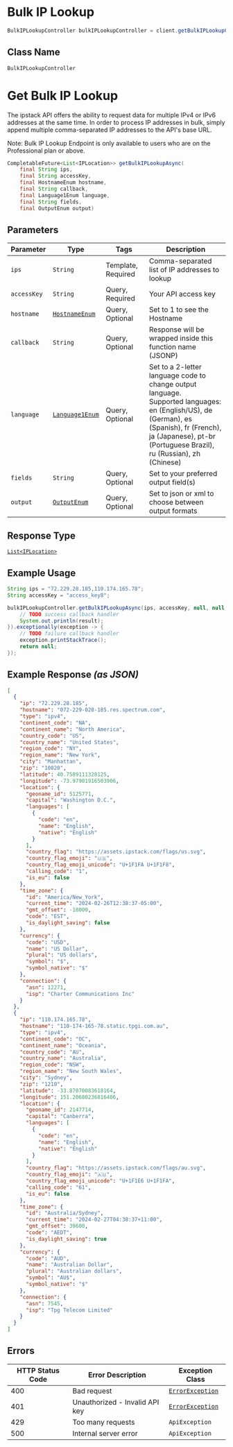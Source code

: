 # Bulk IP Lookup

```java
BulkIPLookupController bulkIPLookupController = client.getBulkIPLookupController();
```

## Class Name

`BulkIPLookupController`


# Get Bulk IP Lookup

The ipstack API offers the ability to request data for multiple IPv4 or IPv6 addresses at the same time.
In order to process IP addresses in bulk, simply append multiple comma-separated IP addresses to the API's base URL.

Note: Bulk IP Lookup Endpoint is only available to users who are on the Professional plan or above.

```java
CompletableFuture<List<IPLocation>> getBulkIPLookupAsync(
    final String ips,
    final String accessKey,
    final HostnameEnum hostname,
    final String callback,
    final Language1Enum language,
    final String fields,
    final OutputEnum output)
```

## Parameters

| Parameter | Type | Tags | Description |
|  --- | --- | --- | --- |
| `ips` | `String` | Template, Required | Comma-separated list of IP addresses to lookup |
| `accessKey` | `String` | Query, Required | Your API access key |
| `hostname` | [`HostnameEnum`](../../doc/models/hostname-enum.md) | Query, Optional | Set to 1 to see the Hostname |
| `callback` | `String` | Query, Optional | Response will be wrapped inside this function name (JSONP) |
| `language` | [`Language1Enum`](../../doc/models/language-1-enum.md) | Query, Optional | Set to a 2-letter language code to change output language.<br>Supported languages: en (English/US), de (German), es (Spanish), fr (French),<br>ja (Japanese), pt-br (Portuguese Brazil), ru (Russian), zh (Chinese) |
| `fields` | `String` | Query, Optional | Set to your preferred output field(s) |
| `output` | [`OutputEnum`](../../doc/models/output-enum.md) | Query, Optional | Set to json or xml to choose between output formats |

## Response Type

[`List<IPLocation>`](../../doc/models/ip-location.md)

## Example Usage

```java
String ips = "72.229.28.185,110.174.165.78";
String accessKey = "access_key8";

bulkIPLookupController.getBulkIPLookupAsync(ips, accessKey, null, null, null, null, null).thenAccept(result -> {
    // TODO success callback handler
    System.out.println(result);
}).exceptionally(exception -> {
    // TODO failure callback handler
    exception.printStackTrace();
    return null;
});
```

## Example Response *(as JSON)*

```json
[
  {
    "ip": "72.229.28.185",
    "hostname": "072-229-028-185.res.spectrum.com",
    "type": "ipv4",
    "continent_code": "NA",
    "continent_name": "North America",
    "country_code": "US",
    "country_name": "United States",
    "region_code": "NY",
    "region_name": "New York",
    "city": "Manhattan",
    "zip": "10020",
    "latitude": 40.7589111328125,
    "longitude": -73.97901916503906,
    "location": {
      "geoname_id": 5125771,
      "capital": "Washington D.C.",
      "languages": [
        {
          "code": "en",
          "name": "English",
          "native": "English"
        }
      ],
      "country_flag": "https://assets.ipstack.com/flags/us.svg",
      "country_flag_emoji": "🇺🇸",
      "country_flag_emoji_unicode": "U+1F1FA U+1F1F8",
      "calling_code": "1",
      "is_eu": false
    },
    "time_zone": {
      "id": "America/New_York",
      "current_time": "2024-02-26T12:38:37-05:00",
      "gmt_offset": -18000,
      "code": "EST",
      "is_daylight_saving": false
    },
    "currency": {
      "code": "USD",
      "name": "US Dollar",
      "plural": "US dollars",
      "symbol": "$",
      "symbol_native": "$"
    },
    "connection": {
      "asn": 12271,
      "isp": "Charter Communications Inc"
    }
  },
  {
    "ip": "110.174.165.78",
    "hostname": "110-174-165-78.static.tpgi.com.au",
    "type": "ipv4",
    "continent_code": "OC",
    "continent_name": "Oceania",
    "country_code": "AU",
    "country_name": "Australia",
    "region_code": "NSW",
    "region_name": "New South Wales",
    "city": "Sydney",
    "zip": "1210",
    "latitude": -33.87070083618164,
    "longitude": 151.20680236816406,
    "location": {
      "geoname_id": 2147714,
      "capital": "Canberra",
      "languages": [
        {
          "code": "en",
          "name": "English",
          "native": "English"
        }
      ],
      "country_flag": "https://assets.ipstack.com/flags/au.svg",
      "country_flag_emoji": "🇦🇺",
      "country_flag_emoji_unicode": "U+1F1E6 U+1F1FA",
      "calling_code": "61",
      "is_eu": false
    },
    "time_zone": {
      "id": "Australia/Sydney",
      "current_time": "2024-02-27T04:38:37+11:00",
      "gmt_offset": 39600,
      "code": "AEDT",
      "is_daylight_saving": true
    },
    "currency": {
      "code": "AUD",
      "name": "Australian Dollar",
      "plural": "Australian dollars",
      "symbol": "AU$",
      "symbol_native": "$"
    },
    "connection": {
      "asn": 7545,
      "isp": "Tpg Telecom Limited"
    }
  }
]
```

## Errors

| HTTP Status Code | Error Description | Exception Class |
|  --- | --- | --- |
| 400 | Bad request | [`ErrorException`](../../doc/models/error-exception.md) |
| 401 | Unauthorized - Invalid API key | [`ErrorException`](../../doc/models/error-exception.md) |
| 429 | Too many requests | `ApiException` |
| 500 | Internal server error | `ApiException` |

